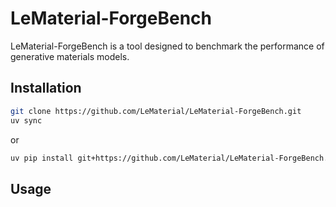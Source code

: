 # LeMaterial-ForgeBench

LeMaterial-ForgeBench is a tool designed to benchmark the performance of generative materials models.

## Installation

```bash
git clone https://github.com/LeMaterial/LeMaterial-ForgeBench.git
uv sync
```
or 
```bash
uv pip install git+https://github.com/LeMaterial/LeMaterial-ForgeBench.git
```

## Usage

<!-- ```bash
python main.py
``` -->
